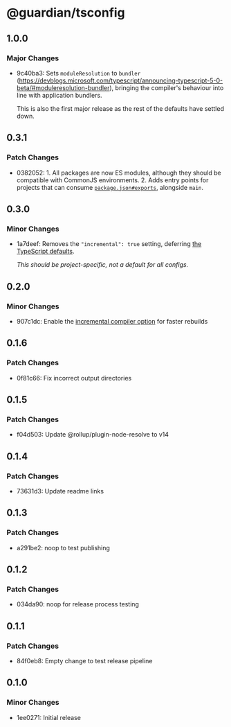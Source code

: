 # @guardian/tsconfig

## 1.0.0

### Major Changes

- 9c40ba3: Sets `moduleResolution` to `bundler` (https://devblogs.microsoft.com/typescript/announcing-typescript-5-0-beta/#moduleresolution-bundler), bringing the compiler's behaviour into line with application bundlers.

  This is also the first major release as the rest of the defaults have settled down.

## 0.3.1

### Patch Changes

- 0382052: 1. All packages are now ES modules, although they should be compatible with CommonJS environments. 2. Adds entry points for projects that can consume [`package.json#exports`](https://nodejs.org/api/packages.html#exports), alongside `main`.

## 0.3.0

### Minor Changes

- 1a7deef: Removes the `"incremental": true` setting, deferring [the TypeScript defaults](https://www.typescriptlang.org/tsconfig/#incremental).

  _This should be project-specific, not a default for all configs._

## 0.2.0

### Minor Changes

- 907c1dc: Enable the [incremental compiler option](https://www.typescriptlang.org/tsconfig#incremental) for faster rebuilds

## 0.1.6

### Patch Changes

- 0f81c66: Fix incorrect output directories

## 0.1.5

### Patch Changes

- f04d503: Update @rollup/plugin-node-resolve to v14

## 0.1.4

### Patch Changes

- 73631d3: Update readme links

## 0.1.3

### Patch Changes

- a291be2: noop to test publishing

## 0.1.2

### Patch Changes

- 034da90: noop for release process testing

## 0.1.1

### Patch Changes

- 84f0eb8: Empty change to test release pipeline

## 0.1.0

### Minor Changes

- 1ee0271: Initial release
